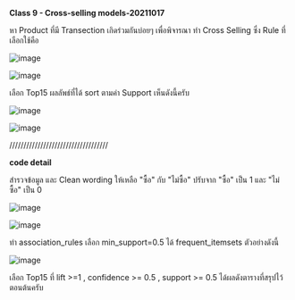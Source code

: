 **Class 9 - Cross-selling models-20211017**

หา Product ที่มี Transection เกิดร่วมกันบ่อยๆ เพื่อพิจารณา ทำ Cross Selling ซึ่ง Rule ที่เลือกใช้คือ

![image](https://user-images.githubusercontent.com/73054276/146981182-b989dc01-bf43-4304-98c0-9314ccfeabbb.png)

![image](https://user-images.githubusercontent.com/73054276/146981225-9c5a8b46-8ec7-49df-bf8c-c42cd9b57cd9.png)

เลือก Top15 ผลลัพธ์ที่ได้ sort ตามค่า Support เห็นดังนี้ครับ

![image](https://user-images.githubusercontent.com/73054276/146628289-7c2e9809-4cd0-41d5-99fa-1e5e09003ebd.png)

![image](https://user-images.githubusercontent.com/73054276/146628261-7adc1475-4e45-4eb2-be7d-945071fb0e50.png)

///////////////////////////////////

**code detail**

สำรวจข้อมูล และ Clean wording ให้เหลือ "ซื้อ" กับ "ไม่ซื้อ" ปรับจาก "ซื้อ" เป็น 1 และ  "ไม่ซื้อ" เป็น 0

![image](https://user-images.githubusercontent.com/73054276/147032394-49adbcd2-b04a-4d90-adcd-894c903d41bb.png)

![image](https://user-images.githubusercontent.com/73054276/147032877-7ba798ef-7ab4-4e43-b28c-72dff65a2818.png)

ทำ association_rules เลือก min_support=0.5 ได้ frequent_itemsets ตัวอย่างดังนี้

![image](https://user-images.githubusercontent.com/73054276/147032924-d6ab2e1e-e11f-4390-bb4a-f7ef12b9661c.png)

เลือก Top15 ที่ lift >=1 ,  confidence >= 0.5 , support >= 0.5 ได้ผลดังตารางที่สรุปไว้ตอนต้นครับ



